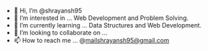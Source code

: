 - 👋 Hi, I’m @shrayansh95
- 👀 I’m interested in ... Web Development and Problem Solving.
- 🌱 I’m currently learning ... Data Structures and Web Development.
- 💞️ I’m looking to collaborate on ...
- 📫 How to reach me ... @mailshrayansh95@gmail.com

<!---
shrayansh95/shrayansh95 is a ✨ special ✨ repository because its `README.md` (this file) appears on your GitHub profile.
You can click the Preview link to take a look at your changes.
--->
